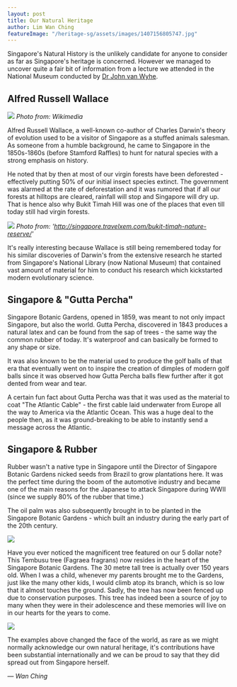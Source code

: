 ```yaml
---
layout: post
title: Our Natural Heritage
author: Lim Wan Ching
featureImage: "/heritage-sg/assets/images/1407156805747.jpg"
---
```


Singapore's Natural History is the unlikely candidate for anyone to consider as far as Singapore's heritage is concerned. However we managed to uncover quite a fair bit of information from a lecture we attended in the National Museum conducted by [Dr John van Wyhe](https://en.wikipedia.org/wiki/John_van_Wyhe).
<!--more-->

## Alfred Russell Wallace

![](/heritage-sg/assets/images/1407156721145.jpg)
_Photo from: Wikimedia_

Alfred Russell Wallace, a well-known co-author of Charles Darwin's theory of evolution used to be a visitor of Singapore as a stuffed animals salesman. As someone from a humble background, he came to Singapore in the 1850s-1860s (before Stamford Raffles) to hunt for natural species with a strong emphasis on history.

He noted that by then at most of our virgin forests have been deforested - effectively putting 50% of our initial insect species extinct. The government was alarmed at the rate of deforestation and it was rumored that if all our forests at hilltops are cleared, rainfall will stop and Singapore will dry up. That is hence also why Bukit Timah Hill was one of the places that even till today still had virgin forests.

![](/heritage-sg/assets/images/Bukit-Timah-Nature-Reserve.jpg)
_Photo from: 'http://singapore.travelxem.com/bukit-timah-nature-reserve/'_

It's really interesting because Wallace is still being remembered today for his similar discoveries of Darwin's from the extensive research he started from Singapore's National Library (now National Museum) that contained vast amount of material for him to conduct his research which kickstarted modern evolutionary science.

## Singapore & "Gutta Percha"
Singapore Botanic Gardens, opened in 1859, was meant to not only impact Singapore, but also the world. Gutta Percha, discovered in 1843 produces a natural latex and can be found from the sap of trees - the same way the common rubber of today. It's waterproof and can basically be formed to any shape or size.

It was also known to be the material used to produce the golf balls of that era that eventually went on to inspire the creation of dimples of modern golf balls since it was observed how Gutta Percha balls flew further after it got dented from wear and tear.

A certain fun fact about Gutta Percha was that it was used as the material to coat "The Atlantic Cable" - the first cable laid underwater from Europe all the way to America via the Atlantic Ocean. This was a huge deal to the people then, as it was ground-breaking to be able to instantly send a message across the Atlantic.

## Singapore & Rubber
Rubber wasn't a native type in Singapore until the Director of Singapore Botanic Gardens nicked seeds from Brazil to grow plantations here. It was the perfect time during the boom of the automotive industry and became one of the main reasons for the Japanese to attack Singapore during WWII (since we supply 80% of the rubber that time.)

The oil palm was also subsequently brought in to be planted in the Singapore Botanic Gardens - which built an industry during the early part of the 20th century.

![](/heritage-sg/assets/images/IMG_2886.JPG)

Have you ever noticed the magnificent tree featured on our 5 dollar note? This Tembusu tree (Fagraea fragrans) now resides in the heart of the Singapore Botanic Gardens. The 30 metre tall tree is actually over 150 years old. When I was a child, whenever my parents brought me to the Gardens, just like the many other kids, I would climb atop its branch, which is so low that it almost touches the ground. Sadly, the tree has now been fenced up due to conservation purposes. This tree has indeed been a source of joy to many when they were in their adolescence and these memories will live on in our hearts for the years to come.

![](/heritage-sg/assets/images/1407249988310.jpg)

The examples above changed the face of the world, as rare as we might normally acknowledge our own natural heritage, it's contributions have been substantial internationally and we can be proud to say that they did spread out from Singapore herself.

<cite>&mdash; Wan Ching</cite>
